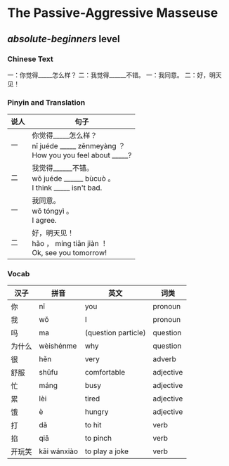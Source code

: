 # The Passive-Aggressive Masseuse
## *absolute-beginners* level

### Chinese Text
一：你觉得_____怎么样？
二：我觉得______不错。
一：我同意。
二：好，明天见！

### Pinyin and Translation
|说人|句子|
|----|----|
|一|你觉得_____怎么样？<br />nǐ juéde _____ zěnmeyàng ？<br />How you you feel about _____?|
|二|我觉得______不错。<br />wǒ juéde ______ bùcuò 。<br />I think _____ isn't bad.|
|一|我同意。<br />wǒ tóngyì 。<br />I agree.|
|二|好，明天见！<br />hǎo ， míng tiān jiàn ！<br />Ok, see you tomorrow!|
### Vocab
|汉子|拼音|英文|词类|
|----|----|----|----|
|你|nǐ|you|pronoun|
|我|wǒ|I|pronoun|
|吗|ma|(question particle)|question|
|为什么|wèishénme|why|question|
|很|hěn|very|adverb|
|舒服|shūfu|comfortable|adjective|
|忙|máng|busy|adjective|
|累|lèi|tired|adjective|
|饿|è|hungry|adjective|
|打|dǎ|to hit|verb|
|掐|qiā|to pinch|verb|
|开玩笑|kāi wánxiào|to play a joke|verb|